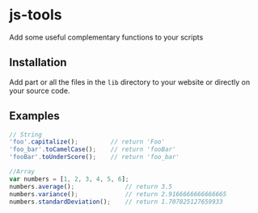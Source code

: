 # js-tools
Add some useful complementary functions to your scripts

## Installation
Add part or all the files in the `lib` directory to your website or directly on your source code.

## Examples
```javascript
// String
'foo'.capitalize();         // return 'Foo'
'foo_bar'.toCamelCase();    // return 'fooBar'
'fooBar'.toUnderScore();    // return 'foo_bar'

//Array
var numbers = [1, 2, 3, 4, 5, 6];  
numbers.average();              // return 3.5
numbers.variance();             // return 2.9166666666666665
numbers.standardDeviation();    // return 1.707825127659933
```